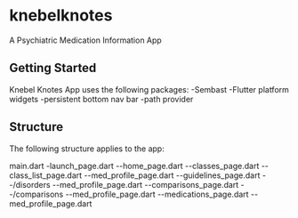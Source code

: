 # knebelknotes

A Psychiatric Medication Information App

## Getting Started

Knebel Knotes App uses the following packages:
    -Sembast
    -Flutter platform widgets
    -persistent bottom nav bar
    -path provider

## Structure

The following structure applies to the app:

main.dart 
-launch_page.dart
--home_page.dart
--classes_page.dart
  --class_list_page.dart
    --med_profile_page.dart
--guidelines_page.dart
  --/disorders 
    --med_profile_page.dart
--comparisons_page.dart
  --/comparisons
    --med_profile_page.dart
--medications_page.dart
  --med_profile_page.dart
